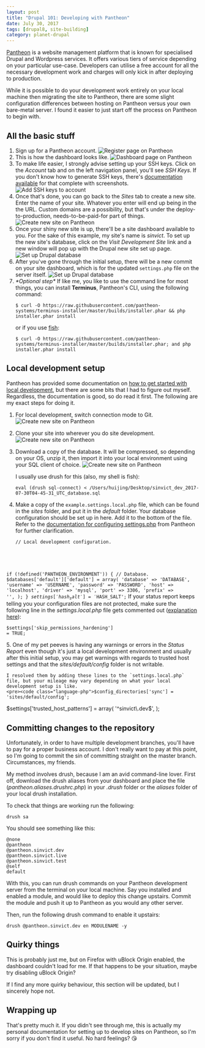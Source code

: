 ```yaml
---
layout: post
title: "Drupal 101: Developing with Pantheon"
date: July 30, 2017
tags: [drupal8, site-building]
category: planet-drupal
---
```

[Pantheon](https://pantheon.io/) is a website management platform that is known for specialised Drupal and Wordpress services. It offers various tiers of service depending on your particular use-case. Developers can utilise a free account for all the necessary development work and charges will only kick in after deploying to production.

While it is possible to do your development work entirely on your local machine then migrating the site to Pantheon, there are some slight configuration differences between hosting on Pantheon versus your own bare-metal server. I found it easier to just start off the process on Pantheon to begin with.

## All the basic stuff

1. Sign up for a Pantheon account.
    <img srcset="{{ site.url }}/images/posts/pantheon/register-480.jpg 480w, {{ site.url }}/images/posts/pantheon/register-640.jpg 640w, {{ site.url }}/images/posts/pantheon/register-960.jpg 960w, {{ site.url }}/images/posts/pantheon/register-1280.jpg 1280w" sizes="(max-width: 400px) 100vw, (max-width: 960px) 75vw, 640px" src="{{ site.url }}/images/posts/pantheon/register-640.jpg" alt="Register page on Pantheon" />
2. This is how the dashboard looks like.
    <img srcset="{{ site.url }}/images/posts/pantheon/dashboard-480.jpg 480w, {{ site.url }}/images/posts/pantheon/dashboard-640.jpg 640w, {{ site.url }}/images/posts/pantheon/dashboard-960.jpg 960w, {{ site.url }}/images/posts/pantheon/dashboard-1280.jpg 1280w" sizes="(max-width: 400px) 100vw, (max-width: 960px) 75vw, 640px" src="{{ site.url }}/images/posts/pantheon/dashboard-640.jpg" alt="Dashboard page on Pantheon" />
3. To make life easier, I strongly advise setting up your SSH keys. Click on the *Account* tab and on the left navigation panel, you'll see *SSH Keys*. If you don't know how to generate SSH keys, there's [documentation available](https://pantheon.io/docs/ssh-keys/) for that complete with screenshots.
    <img srcset="{{ site.url }}/images/posts/pantheon/ssh-480.jpg 480w, {{ site.url }}/images/posts/pantheon/ssh-640.jpg 640w, {{ site.url }}/images/posts/pantheon/ssh-960.jpg 960w, {{ site.url }}/images/posts/pantheon/ssh-1280.jpg 1280w" sizes="(max-width: 400px) 100vw, (max-width: 960px) 75vw, 640px" src="{{ site.url }}/images/posts/pantheon/ssh-640.jpg" alt="Add SSH keys to account" />
4. Once that's done, you can go back to the *Sites* tab to create a new site. Enter the name of your site. Whatever you enter will end up being in the the URL. Custom domains are a possibility, but that's under the deploy-to-production, needs-to-be-paid-for part of things.
    <img srcset="{{ site.url }}/images/posts/pantheon/create-480.jpg 480w, {{ site.url }}/images/posts/pantheon/create-640.jpg 640w, {{ site.url }}/images/posts/pantheon/create-960.jpg 960w, {{ site.url }}/images/posts/pantheon/create-1280.jpg 1280w" sizes="(max-width: 400px) 100vw, (max-width: 960px) 75vw, 640px" src="{{ site.url }}/images/posts/pantheon/create-640.jpg" alt="Create new site on Pantheon" />
5. Once your shiny new site is up, there'll be a site dashboard available to you. For the sake of this example, my site's name is *sinvict*. To set up the new site's database, click on the *Visit Development Site* link and a new window will pop up with the Drupal new site set up page.
    <img srcset="{{ site.url }}/images/posts/pantheon/sitedash-480.jpg 480w, {{ site.url }}/images/posts/pantheon/sitedash-640.jpg 640w, {{ site.url }}/images/posts/pantheon/sitedash-960.jpg 960w, {{ site.url }}/images/posts/pantheon/sitedash-1280.jpg 1280w" sizes="(max-width: 400px) 100vw, (max-width: 960px) 75vw, 640px" src="{{ site.url }}/images/posts/pantheon/sitedash-640.jpg" alt="Set up Drupal database" />
6. After you've gone through the initial setup, there will be a new commit on your site dashboard, which is for the updated `settings.php` file on the server itself.
    <img srcset="{{ site.url }}/images/posts/pantheon/dbsetup-480.jpg 480w, {{ site.url }}/images/posts/pantheon/dbsetup-640.jpg 640w, {{ site.url }}/images/posts/pantheon/dbsetup-960.jpg 960w, {{ site.url }}/images/posts/pantheon/dbsetup-1280.jpg 1280w" sizes="(max-width: 400px) 100vw, (max-width: 960px) 75vw, 640px" src="{{ site.url }}/images/posts/pantheon/dbsetup-640.jpg" alt="Set up Drupal database" />
7. *\*Optional step\** If like me, you like to use the command line for most things, you can install **Terminus**, Pantheon's CLI, using the following command:
    <pre><code class="language-bash">$ curl -O https://raw.githubusercontent.com/pantheon-systems/terminus-installer/master/builds/installer.phar && php installer.phar install</code></pre>
    or if you use [fish](https://fishshell.com/):
    <pre><code class="language-bash">$ curl -O https://raw.githubusercontent.com/pantheon-systems/terminus-installer/master/builds/installer.phar; and php installer.phar install</code></pre>

## Local development setup

Pantheon has provided some documentation on [how to get started with local development](https://pantheon.io/docs/local-development/), but there are some bits that I had to figure out myself. Regardless, the documentation is good, so do read it first. The following are my exact steps for doing it.

1. For local development, switch connection mode to Git.
    <img srcset="{{ site.url }}/images/posts/pantheon/gitmode-480.jpg 480w, {{ site.url }}/images/posts/pantheon/gitmode-640.jpg 640w, {{ site.url }}/images/posts/pantheon/gitmode-960.jpg 960w, {{ site.url }}/images/posts/pantheon/gitmode-1280.jpg 1280w" sizes="(max-width: 400px) 100vw, (max-width: 960px) 75vw, 640px" src="{{ site.url }}/images/posts/pantheon/gitmode-640.jpg" alt="Create new site on Pantheon" />
2. Clone your site into wherever you do site development.
    <img srcset="{{ site.url }}/images/posts/pantheon/clone-480.jpg 480w, {{ site.url }}/images/posts/pantheon/clone-640.jpg 640w, {{ site.url }}/images/posts/pantheon/clone-960.jpg 960w, {{ site.url }}/images/posts/pantheon/clone-1280.jpg 1280w" sizes="(max-width: 400px) 100vw, (max-width: 960px) 75vw, 640px" src="{{ site.url }}/images/posts/pantheon/clone-640.jpg" alt="Create new site on Pantheon" />
3. Download a copy of the database. It will be compressed, so depending on your OS, unzip it, then import it into your local environment using your SQL client of choice.
    <img srcset="{{ site.url }}/images/posts/pantheon/exportdb-480.jpg 480w, {{ site.url }}/images/posts/pantheon/exportdb-640.jpg 640w, {{ site.url }}/images/posts/pantheon/exportdb-960.jpg 960w, {{ site.url }}/images/posts/pantheon/exportdb-1280.jpg 1280w" sizes="(max-width: 400px) 100vw, (max-width: 960px) 75vw, 640px" src="{{ site.url }}/images/posts/pantheon/exportdb-640.jpg" alt="Create new site on Pantheon" />

    I usually use drush for this (also, my shell is fish):
    <pre><code class="language-bash">eval (drush sql-connect) < /Users/huijing/Desktop/sinvict_dev_2017-07-30T04-45-31_UTC_database.sql</code></pre>
4. Make a copy of the `example.settings.local.php` file, which can be found in the *sites* folder, and put it in the *default* folder. Your database configuration should be set up in here. Add it to the bottom of the file. Refer to the [documentation for configuring settings.php](https://pantheon.io/docs/settings-php/) from Pantheon for further clarification.
    <pre><code class="language-php">// Local development configuration.
if (!defined('PANTHEON_ENVIRONMENT')) {
  // Database.
  $databases['default']['default'] = array(
    'database' => 'DATABASE',
    'username' => 'USERNAME',
    'password' => 'PASSWORD',
    'host' => 'localhost',
    'driver' => 'mysql',
    'port' => 3306,
    'prefix' => '',
  );
}
$settings['hash_salt'] = '$HASH_SALT';</code></pre>
  If your status report keeps telling you your configuration files are not protected, make sure the following line in the *settings.local.php* file gets commented out ([explanation here](https://www.drupal.org/node/2817791)):
    <pre><code class="language-php">$settings['skip_permissions_hardening'] = TRUE;</code></pre>
5. One of my pet peeves is having any warnings or errors in the *Status Report* even though it's just a local development environment and usually after this initial setup, you may get warnings with regards to trusted host settings and that the *sites/default/config* folder is not writable.
    
    I resolved them by adding these lines to the `settings.local.php` file, but your mileage may vary depending on what your local development setup is like.
    <pre><code class="language-php">$config_directories['sync'] = 'sites/default/config';
$settings['trusted_host_patterns'] = array(
  '^sinvict\.dev$',
);</code></pre>

## Committing changes to the repository

Unfortunately, in order to have multiple development branches, you'll have to pay for a proper business account. I don't really want to pay at this point, so I'm going to commit the sin of committing straight on the master branch. Circumstances, my friends.

My method involves drush, because I am an avid command-line lover. First off, download the drush aliases from your dashboard and place the file (*pantheon.aliases.drushrc.php*) in your *.drush* folder or the *aliases* folder of your local drush installation.

To check that things are working run the following:
<pre><code class="language-bash">drush sa</code></pre>

You should see something like this:
<pre><code class="language-bash">@none
@pantheon
@pantheon.sinvict.dev
@pantheon.sinvict.live
@pantheon.sinvict.test
@self
default</code></pre>

With this, you can run drush commands on your Pantheon development server from the terminal on your local machine. Say you installed and enabled a module, and would like to deploy this change upstairs. Commit the module and push it up to Pantheon as you would any other server.

Then, run the following drush command to enable it upstairs:
<pre><code class="language-bash">drush @pantheon.sinvict.dev en MODULENAME -y</code></pre>

## Quirky things

This is probably just me, but on Firefox with uBlock Origin enabled, the dashboard couldn't load for me. If that happens to be your situation, maybe try disabling uBlock Origin?

If I find any more quirky behaviour, this section will be updated, but I sincerely hope not.

## Wrapping up

That's pretty much it. If you didn't see through me, this is actually my personal documentation for setting up to develop sites on Pantheon, so I'm sorry if you don't find it useful. No hard feelings? <span class="emoji" role="img" tabindex="0" aria-label="face blowing a kiss">&#x1F618;</span>
